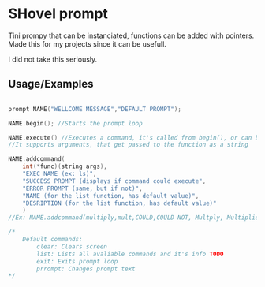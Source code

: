 
# SHovel prompt

Tini prompy that can be instanciated, functions can be added with pointers. Made this for my projects since it can be usefull. 

I did not take this seriously.

## Usage/Examples

```cpp

prompt NAME("WELLCOME MESSAGE","DEFAULT PROMPT");

NAME.begin(); //Starts the prompt loop

NAME.execute() //Executes a command, it's called from begin(), or can be called manually in case you don't want an infinite loop bitting your toes
//It supports arguments, that get passed to the function as a string

NAME.addcommand(
    int(*func)(string args),
    "EXEC NAME (ex: ls)",
    "SUCCESS PROMPT (displays if command could execute",
    "ERROR PROMPT (same, but if not)",
    "NAME (for the list function, has default value)",
    "DESRIPTION (for the list function, has default value)"
    )
//Ex: NAME.addcommand(multiply,mult,COULD,COULD NOT, Multply, Multiplies 2 numbers passed as argyments)

/*
    Default commands:
        clear: Clears screen
        list: Lists all avaliable commands and it's info TODO
        exit: Exits prompt loop
        prrompt: Changes prompt text
*/

```

